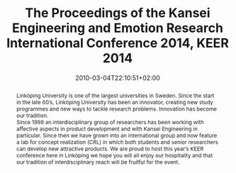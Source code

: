 ---
slug: kansei-engineering-and-emotion-research-2014
title: The Proceedings of the Kansei Engineering and Emotion Research International Conference 2014, KEER 2014
layout: publi
searchFilter: Publication
searchWeight: 8
publitype: edition
subsection: edition
kansei: true
research: 
    -  kansei
institution:
    heig: 1
    logo: TUe
    short: 'TU/e'
    name: "Eindhoven University of Technology"
    web: "https://www.tue.nl/en/"
    colo: "#c72125"
chaire: false
date: 2010-03-04T22:10:51+02:00
citation:
    editors:
        1: ["Levy", "Pierre", "P."]
        2: ["Schütte", "Simon", "S."]
        4: ["Yamanaka", "Toshimasa", "T."]
    year: 2014
    journal: "The Proceedings of the Kansei Engineering and Emotion Research International Conference 2014 – KEER2014"
    publisher: ["Japanese Society of Kansei Engineering", "Linköping, Sweden"]
reference: "Levy, P., Schütte, S., & Yamanaka, T. (Eds.). 2014. The Proceedings of the Kansei Engineering and Emotion Research International Conference 2014 – KEER2014. Linköping, Sweden."
abstract: "Linköping University is one of the largest universities in Sweden. Since the start in the late 60’s, Linköping University has been an innovator, creating new study programmes and new ways to tackle research problems. Innovation has become our tradition.<br />Since 1999 an interdisciplinary group of researchers has been working with affective aspects in product development and with Kansei Engineering in particular. Since then we have grown into an international group and now feature a lab for concept realization (CRL) in which both students and senior researchers can develop new attractive products. We are proud to host this year’s KEER conference here in Linköping we hope you will all enjoy our hospitality and that our tradition of interdisciplinary reach will be fruitful for the event."
link:
    7: ["guide", "guide", " https://1drv.ms/b/s!AnQx_v88q65Qv4R9TtFEYPNjceeELg?e=lyTn1W"]
    8: ["proceedings", "proceedings", " https://1drv.ms/b/s!AnQx_v88q65Qv4RgOpSGCqhpdx8TVA?e=6qRshp"]
---